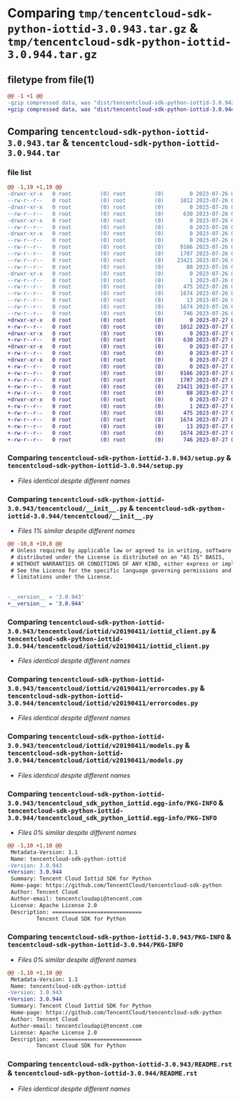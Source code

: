 # Comparing `tmp/tencentcloud-sdk-python-iottid-3.0.943.tar.gz` & `tmp/tencentcloud-sdk-python-iottid-3.0.944.tar.gz`

## filetype from file(1)

```diff
@@ -1 +1 @@
-gzip compressed data, was "dist/tencentcloud-sdk-python-iottid-3.0.943.tar", last modified: Wed Jul 26 00:39:29 2023, max compression
+gzip compressed data, was "dist/tencentcloud-sdk-python-iottid-3.0.944.tar", last modified: Thu Jul 27 02:17:45 2023, max compression
```

## Comparing `tencentcloud-sdk-python-iottid-3.0.943.tar` & `tencentcloud-sdk-python-iottid-3.0.944.tar`

### file list

```diff
@@ -1,19 +1,19 @@
-drwxr-xr-x   0 root         (0) root         (0)        0 2023-07-26 00:39:29.000000 tencentcloud-sdk-python-iottid-3.0.943/
--rw-r--r--   0 root         (0) root         (0)     1012 2023-07-26 00:39:29.000000 tencentcloud-sdk-python-iottid-3.0.943/setup.py
-drwxr-xr-x   0 root         (0) root         (0)        0 2023-07-26 00:39:29.000000 tencentcloud-sdk-python-iottid-3.0.943/tencentcloud/
--rw-r--r--   0 root         (0) root         (0)      630 2023-07-26 00:39:29.000000 tencentcloud-sdk-python-iottid-3.0.943/tencentcloud/__init__.py
-drwxr-xr-x   0 root         (0) root         (0)        0 2023-07-26 00:39:29.000000 tencentcloud-sdk-python-iottid-3.0.943/tencentcloud/iottid/
--rw-r--r--   0 root         (0) root         (0)        0 2023-07-26 00:39:29.000000 tencentcloud-sdk-python-iottid-3.0.943/tencentcloud/iottid/__init__.py
-drwxr-xr-x   0 root         (0) root         (0)        0 2023-07-26 00:39:29.000000 tencentcloud-sdk-python-iottid-3.0.943/tencentcloud/iottid/v20190411/
--rw-r--r--   0 root         (0) root         (0)        0 2023-07-26 00:39:29.000000 tencentcloud-sdk-python-iottid-3.0.943/tencentcloud/iottid/v20190411/__init__.py
--rw-r--r--   0 root         (0) root         (0)     9166 2023-07-26 00:39:29.000000 tencentcloud-sdk-python-iottid-3.0.943/tencentcloud/iottid/v20190411/iottid_client.py
--rw-r--r--   0 root         (0) root         (0)     1707 2023-07-26 00:39:29.000000 tencentcloud-sdk-python-iottid-3.0.943/tencentcloud/iottid/v20190411/errorcodes.py
--rw-r--r--   0 root         (0) root         (0)    23421 2023-07-26 00:39:29.000000 tencentcloud-sdk-python-iottid-3.0.943/tencentcloud/iottid/v20190411/models.py
--rw-r--r--   0 root         (0) root         (0)       88 2023-07-26 00:39:29.000000 tencentcloud-sdk-python-iottid-3.0.943/setup.cfg
-drwxr-xr-x   0 root         (0) root         (0)        0 2023-07-26 00:39:29.000000 tencentcloud-sdk-python-iottid-3.0.943/tencentcloud_sdk_python_iottid.egg-info/
--rw-r--r--   0 root         (0) root         (0)        1 2023-07-26 00:39:29.000000 tencentcloud-sdk-python-iottid-3.0.943/tencentcloud_sdk_python_iottid.egg-info/dependency_links.txt
--rw-r--r--   0 root         (0) root         (0)      475 2023-07-26 00:39:29.000000 tencentcloud-sdk-python-iottid-3.0.943/tencentcloud_sdk_python_iottid.egg-info/SOURCES.txt
--rw-r--r--   0 root         (0) root         (0)     1674 2023-07-26 00:39:29.000000 tencentcloud-sdk-python-iottid-3.0.943/tencentcloud_sdk_python_iottid.egg-info/PKG-INFO
--rw-r--r--   0 root         (0) root         (0)       13 2023-07-26 00:39:29.000000 tencentcloud-sdk-python-iottid-3.0.943/tencentcloud_sdk_python_iottid.egg-info/top_level.txt
--rw-r--r--   0 root         (0) root         (0)     1674 2023-07-26 00:39:29.000000 tencentcloud-sdk-python-iottid-3.0.943/PKG-INFO
--rw-r--r--   0 root         (0) root         (0)      746 2023-07-26 00:39:29.000000 tencentcloud-sdk-python-iottid-3.0.943/README.rst
+drwxr-xr-x   0 root         (0) root         (0)        0 2023-07-27 02:17:45.000000 tencentcloud-sdk-python-iottid-3.0.944/
+-rw-r--r--   0 root         (0) root         (0)     1012 2023-07-27 02:17:45.000000 tencentcloud-sdk-python-iottid-3.0.944/setup.py
+drwxr-xr-x   0 root         (0) root         (0)        0 2023-07-27 02:17:45.000000 tencentcloud-sdk-python-iottid-3.0.944/tencentcloud/
+-rw-r--r--   0 root         (0) root         (0)      630 2023-07-27 02:17:45.000000 tencentcloud-sdk-python-iottid-3.0.944/tencentcloud/__init__.py
+drwxr-xr-x   0 root         (0) root         (0)        0 2023-07-27 02:17:45.000000 tencentcloud-sdk-python-iottid-3.0.944/tencentcloud/iottid/
+-rw-r--r--   0 root         (0) root         (0)        0 2023-07-27 02:17:45.000000 tencentcloud-sdk-python-iottid-3.0.944/tencentcloud/iottid/__init__.py
+drwxr-xr-x   0 root         (0) root         (0)        0 2023-07-27 02:17:45.000000 tencentcloud-sdk-python-iottid-3.0.944/tencentcloud/iottid/v20190411/
+-rw-r--r--   0 root         (0) root         (0)        0 2023-07-27 02:17:45.000000 tencentcloud-sdk-python-iottid-3.0.944/tencentcloud/iottid/v20190411/__init__.py
+-rw-r--r--   0 root         (0) root         (0)     9166 2023-07-27 02:17:45.000000 tencentcloud-sdk-python-iottid-3.0.944/tencentcloud/iottid/v20190411/iottid_client.py
+-rw-r--r--   0 root         (0) root         (0)     1707 2023-07-27 02:17:45.000000 tencentcloud-sdk-python-iottid-3.0.944/tencentcloud/iottid/v20190411/errorcodes.py
+-rw-r--r--   0 root         (0) root         (0)    23421 2023-07-27 02:17:45.000000 tencentcloud-sdk-python-iottid-3.0.944/tencentcloud/iottid/v20190411/models.py
+-rw-r--r--   0 root         (0) root         (0)       88 2023-07-27 02:17:45.000000 tencentcloud-sdk-python-iottid-3.0.944/setup.cfg
+drwxr-xr-x   0 root         (0) root         (0)        0 2023-07-27 02:17:45.000000 tencentcloud-sdk-python-iottid-3.0.944/tencentcloud_sdk_python_iottid.egg-info/
+-rw-r--r--   0 root         (0) root         (0)        1 2023-07-27 02:17:45.000000 tencentcloud-sdk-python-iottid-3.0.944/tencentcloud_sdk_python_iottid.egg-info/dependency_links.txt
+-rw-r--r--   0 root         (0) root         (0)      475 2023-07-27 02:17:45.000000 tencentcloud-sdk-python-iottid-3.0.944/tencentcloud_sdk_python_iottid.egg-info/SOURCES.txt
+-rw-r--r--   0 root         (0) root         (0)     1674 2023-07-27 02:17:45.000000 tencentcloud-sdk-python-iottid-3.0.944/tencentcloud_sdk_python_iottid.egg-info/PKG-INFO
+-rw-r--r--   0 root         (0) root         (0)       13 2023-07-27 02:17:45.000000 tencentcloud-sdk-python-iottid-3.0.944/tencentcloud_sdk_python_iottid.egg-info/top_level.txt
+-rw-r--r--   0 root         (0) root         (0)     1674 2023-07-27 02:17:45.000000 tencentcloud-sdk-python-iottid-3.0.944/PKG-INFO
+-rw-r--r--   0 root         (0) root         (0)      746 2023-07-27 02:17:45.000000 tencentcloud-sdk-python-iottid-3.0.944/README.rst
```

### Comparing `tencentcloud-sdk-python-iottid-3.0.943/setup.py` & `tencentcloud-sdk-python-iottid-3.0.944/setup.py`

 * *Files identical despite different names*

### Comparing `tencentcloud-sdk-python-iottid-3.0.943/tencentcloud/__init__.py` & `tencentcloud-sdk-python-iottid-3.0.944/tencentcloud/__init__.py`

 * *Files 1% similar despite different names*

```diff
@@ -10,8 +10,8 @@
 # Unless required by applicable law or agreed to in writing, software
 # distributed under the License is distributed on an "AS IS" BASIS,
 # WITHOUT WARRANTIES OR CONDITIONS OF ANY KIND, either express or implied.
 # See the License for the specific language governing permissions and
 # limitations under the License.
 
 
-__version__ = '3.0.943'
+__version__ = '3.0.944'
```

### Comparing `tencentcloud-sdk-python-iottid-3.0.943/tencentcloud/iottid/v20190411/iottid_client.py` & `tencentcloud-sdk-python-iottid-3.0.944/tencentcloud/iottid/v20190411/iottid_client.py`

 * *Files identical despite different names*

### Comparing `tencentcloud-sdk-python-iottid-3.0.943/tencentcloud/iottid/v20190411/errorcodes.py` & `tencentcloud-sdk-python-iottid-3.0.944/tencentcloud/iottid/v20190411/errorcodes.py`

 * *Files identical despite different names*

### Comparing `tencentcloud-sdk-python-iottid-3.0.943/tencentcloud/iottid/v20190411/models.py` & `tencentcloud-sdk-python-iottid-3.0.944/tencentcloud/iottid/v20190411/models.py`

 * *Files identical despite different names*

### Comparing `tencentcloud-sdk-python-iottid-3.0.943/tencentcloud_sdk_python_iottid.egg-info/PKG-INFO` & `tencentcloud-sdk-python-iottid-3.0.944/tencentcloud_sdk_python_iottid.egg-info/PKG-INFO`

 * *Files 0% similar despite different names*

```diff
@@ -1,10 +1,10 @@
 Metadata-Version: 1.1
 Name: tencentcloud-sdk-python-iottid
-Version: 3.0.943
+Version: 3.0.944
 Summary: Tencent Cloud Iottid SDK for Python
 Home-page: https://github.com/TencentCloud/tencentcloud-sdk-python
 Author: Tencent Cloud
 Author-email: tencentcloudapi@tencent.com
 License: Apache License 2.0
 Description: ============================
         Tencent Cloud SDK for Python
```

### Comparing `tencentcloud-sdk-python-iottid-3.0.943/PKG-INFO` & `tencentcloud-sdk-python-iottid-3.0.944/PKG-INFO`

 * *Files 0% similar despite different names*

```diff
@@ -1,10 +1,10 @@
 Metadata-Version: 1.1
 Name: tencentcloud-sdk-python-iottid
-Version: 3.0.943
+Version: 3.0.944
 Summary: Tencent Cloud Iottid SDK for Python
 Home-page: https://github.com/TencentCloud/tencentcloud-sdk-python
 Author: Tencent Cloud
 Author-email: tencentcloudapi@tencent.com
 License: Apache License 2.0
 Description: ============================
         Tencent Cloud SDK for Python
```

### Comparing `tencentcloud-sdk-python-iottid-3.0.943/README.rst` & `tencentcloud-sdk-python-iottid-3.0.944/README.rst`

 * *Files identical despite different names*

